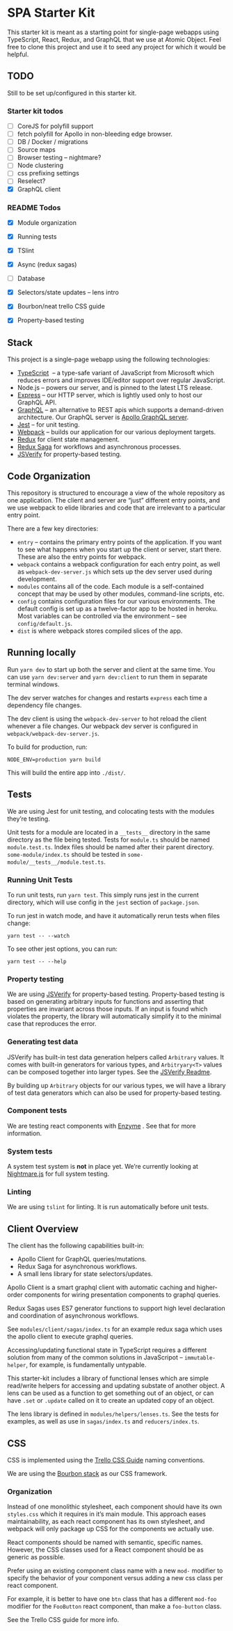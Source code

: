 # SPA Starter Kit

This starter kit is meant as a starting point for single-page webapps using TypeScript, React, Redux, and GraphQL that we use at Atomic Object. Feel free to clone this project and use it to seed any project for which it would be helpful.

## TODO
Still to be set up/configured in this starter kit.

### Starter kit todos
- [ ] CoreJS for polyfill support
- [ ] fetch polyfill for Apollo in non-bleeding edge browser.
- [ ] DB / Docker / migrations
- [ ] Source maps
- [ ] Browser testing – nightmare?
- [ ] Node clustering
- [ ] css prefixing settings
- [ ] Reselect?
- [x] GraphQL client

### README Todos

- [x] Module organization
- [x] Running tests
- [x] TSlint
- [x] Async (redux sagas)
- [ ] Database
- [x] Selectors/state updates – lens intro
- [x] Bourbon/neat trello CSS guide
- [x] Property-based testing


## Stack
This project is a single-page webapp using the following technologies:

* [TypeScript](https://www.typescriptlang.org)  – a type-safe variant of JavaScript from Microsoft which reduces errors and improves IDE/editor support over regular JavaScript.
* Node.js – powers our server, and is pinned to the latest LTS release.
* [Express](https://expressjs.com) – our HTTP server, which is lightly used only to host our GraphQL API.
* [GraphQL](http://graphql.org) – an alternative to REST apis which supports a demand-driven architecture.  Our GraphQL server is [Apollo GraphQL server](http://dev.apollodata.com/tools/graphql-server/).
* [Jest](http://facebook.github.io/jest/#use) – for unit testing.
* [Webpack](https://webpack.github.io) – builds our application for our various deployment targets.
* [Redux](http://redux.js.org) for client state management.
* [Redux Saga](https://redux-saga.js.org) for workflows and asynchronous processes.
* [JSVerify](http://jsverify.github.io) for property-based testing.

## Code Organization
This repository is structured to encourage a view of the whole repository as one application. The client and server are “just” different entry points, and we use webpack to elide libraries and code that are irrelevant to a particular entry point.

There are a few key directories:
* `entry` – contains the primary entry points of the application. If you want to see what happens when you start up the client or server, start there.  These are also the entry points for webpack.
* `webpack` contains a webpack configuration for each entry point, as well as `webpack-dev-server.js` which sets up the dev server used during development.
* `modules` contains all of the code. Each module is a self-contained concept that may be used by other modules, command-line scripts, etc.
* `config` contains configuration files for our various environments. The default config is set up as a twelve-factor app to be hosted in heroku. Most variables can be controlled via the environment – see `config/default.js`.
* `dist` is where webpack stores compiled slices of the app.

## Running locally
Run `yarn dev` to start up both the server and client at the same time. You can use `yarn dev:server` and `yarn dev:client` to run them in separate terminal windows.

The dev server watches for changes and restarts `express` each time a dependency file changes.

The dev client is using the `webpack-dev-server` to hot reload the client whenever a file changes. Our webpack dev server is configured in `webpack/webpack-dev-server.js`.

To build for production, run:

```
NODE_ENV=production yarn build
```

This will build the entire app into `./dist/`.

## Tests
We are using Jest for unit testing, and colocating tests with the modules they’re testing.

Unit tests for a module are located in a `__tests__` directory  in the same directory as the file being tested.  Tests for `module.ts` should be named `module.test.ts`. Index files should be named after their parent directory. `some-module/index.ts` should be tested in `some-module/__tests__/module.test.ts`.

### Running Unit Tests

To run unit tests, run `yarn test`. This simply runs jest in the current directory, which will use config in the `jest` section of `package.json`.

To  run jest in watch mode, and have it automatically rerun tests when files change:

```
yarn test -- --watch
```

To see other jest options, you can run:

```
yarn test -- --help
```

### Property testing

We are using  [JSVerify](http://jsverify.github.io) for property-based testing. Property-based testing is based on generating arbitrary inputs for functions and asserting that properties are invariant across those inputs. If an input is found which violates the property, the library will automatically simplify it to the minimal case that reproduces the error.

### Generating test data

JSVerify has built-in test data generation helpers called `Arbitrary` values. It comes with built-in generators for various types, and `Arbitryary<T>` values can be composed together into larger types.  See the [JSVerify Readme](https://github.com/jsverify/jsverify).

By building up `Arbitrary` objects for our various types, we will have a library of test data generators which can also be used for property-based testing.

### Component tests

We are testing react components with [Enzyme](https://github.com/airbnb/enzyme) . See that for more information.

### System tests

A system test system is **not** in place yet. We’re currently looking at [Nightmare.js](https://github.com/segmentio/nightmare) for full system testing.

### Linting

We are using `tslint` for linting. It is run automatically before unit tests.

 
## Client Overview

The client has the following capabilities built-in:

* Apollo Client for GraphQL queries/mutations.
* Redux Saga for asynchronous workflows.
* A small lens library for state selectors/updates.

Apollo Client is a smart graphql client with automatic caching and higher-order components for wiring presentation components to graphql queries.

Redux Sagas uses ES7 generator functions to support high level declaration and coordination of asynchronous workflows.

See `modules/client/sagas/index.ts` for an example redux saga which uses the apollo client to execute graphql queries.

Accessing/updating functional state in TypeScript requires a different solution from many of the common solutions in JavaScripot – `immutable-helper`, for example, is fundamentally untypable.

This starter-kit includes a library of functional lenses which are simple read/write helpers for accessing and updating substate of another object. A lens can be used as a function to get something out of an object, or can have `.set` or `.update` called on it to create an updated copy of an object.

The lens library is defined in `modules/helpers/lenses.ts`. See the tests for examples, as well as use in `sagas/index.ts` and `reducers/index.ts`.


## CSS
CSS is implemented using the [Trello CSS Guide](https://github.com/trello/trellisheets/blob/master/styleguide.md) naming conventions.

We are using the [Bourbon stack](bourbon.io) as our CSS framework.

### Organization

Instead of one monolithic stylesheet, each component should have its own `styles.css` which  it requires in it’s main module. This approach eases maintainability, as each react component has its own stylesheet, and webpack will only package up CSS for the components we actually use.

React components should be named with semantic, specific names. However, the CSS classes used for a React component should be as generic as possible.

Prefer using an existing component class name with a new `mod-` modifier to specify the behavior of your component versus adding a new css class per react component.

For example, it is better to have one `btn` class that has a different `mod-foo` modifier for the `FooButton` react component, than make a `foo-button` class.

See the Trello CSS guide for more info.


